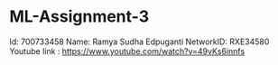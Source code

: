 # ML-Assignment-3
Id: 700733458
Name: Ramya Sudha Edpuganti
NetworkID: RXE34580
Youtube link : https://www.youtube.com/watch?v=49vKs6innfs
